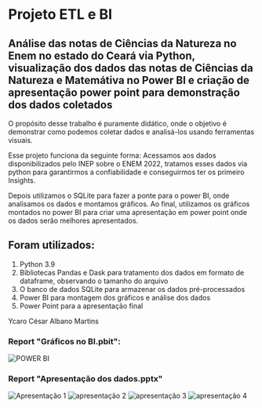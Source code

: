 # Projeto ETL e BI
## Análise das notas de Ciências da Natureza no Enem no estado do Ceará via Python, visualização dos dados das notas de Ciências da Natureza e Matemátiva no Power BI e criação de apresentação power point para demonstração dos dados coletados

O propósito desse trabalho é puramente didático, onde o objetivo é demonstrar como podemos coletar dados e analisá-los usando ferramentas visuais.

Esse projeto funciona da seguinte forma: Acessamos aos dados disponibilizados pelo INEP sobre o ENEM 2022, tratamos esses dados via python para garantirmos a confiabilidade e conseguirmos ter os primeiro Insights. 

Depois utilizamos o SQLite para fazer a ponte para o power BI, onde analisamos os dados e montamos gráficos. 
Ao final, utilizamos os gráficos montados no power BI para criar uma apresentação em power point onde os dados serão melhores apresentados.

## Foram utilizados:
1) Python 3.9
2) Bibliotecas Pandas e Dask para tratamento dos dados em formato de dataframe, observando o tamanho do arquivo
3) O banco de dados SQLite para armazenar os dados pré-processados
4) Power BI para montagem dos gráficos e análise dos dados
5) Power Point para a apresentação final

Ycaro César Albano Martins

### Report "Gráficos no BI.pbit":

![POWER BI](https://github.com/YcaroM/Projeto-ETL-e-BI/assets/115301036/10df40d1-e4c7-408f-811d-3e5001d7c680)

### Report "Apresentação dos dados.pptx"

![Apresentação 1](https://github.com/YcaroM/Projeto-ETL-e-BI/assets/115301036/581c3e87-df40-460f-b7d4-35619f39d49c)
![apresentação 2](https://github.com/YcaroM/Projeto-ETL-e-BI/assets/115301036/6f79af0f-ceba-427a-89b9-ab6213389f6f)
![apresentação 3](https://github.com/YcaroM/Projeto-ETL-e-BI/assets/115301036/2863c920-aab0-44c5-8cc0-e9037dcbeafa)
![apresentação 4](https://github.com/YcaroM/Projeto-ETL-e-BI/assets/115301036/6b067938-707d-4881-8008-77ba9e6724b3)



